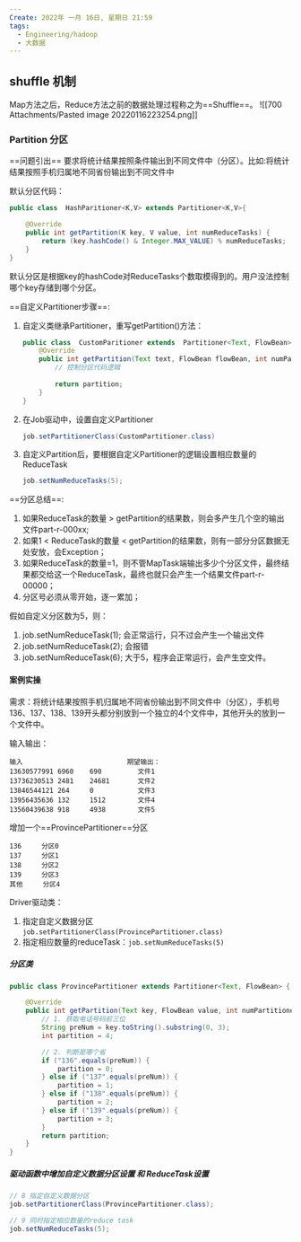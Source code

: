 ```yaml
---
Create: 2022年 一月 16日, 星期日 21:59
tags: 
  - Engineering/hadoop
  - 大数据
---
```

## shuffle 机制
Map方法之后，Reduce方法之前的数据处理过程称之为==Shuffle==。
![[700 Attachments/Pasted image 20220116223254.png]]


### Partition 分区
==问题引出==
要求将统计结果按照条件输出到不同文件中（分区）。比如:将统计结果按照手机归属地不同省份输出到不同文件中

默认分区代码：
```java
public class  HashParitioner<K,V> extends Partitioner<K,V>{

	@Override
	public int getPartition(K key, V value, int numReduceTasks) {
		return (key.hashCode() & Integer.MAX_VALUE) % numReduceTasks;
	}
}

```

默认分区是根据key的hashCode对ReduceTasks个数取模得到的。用户没法控制哪个key存储到哪个分区。

==自定义Partitioner步骤==:
1. 自定义类继承Partitioner，重写getPartition()方法：
	```java
    public class  CustomParitioner extends  Partitioner<Text, FlowBean>{
        @Override
        public int getPartition(Text text, FlowBean flowBean, int numPartitions) {
            // 控制分区代码逻辑
            
            return partition;
        }
    }
	```
2. 在Job驱动中，设置自定义Partitioner
	```java
	job.setPartitionerClass(CustomPartitioner.class)
	```
3. 自定义Partition后，要根据自定义Partitioner的逻辑设置相应数量的ReduceTask
	```java
	job.setNumReduceTasks(5);
	```
	
==分区总结==:
1. 如果ReduceTask的数量 > getPartition的结果数，则会多产生几个空的输出文件part-r-000xx;
2. 如果1 < ReduceTask的数量 < getPartition的结果数，则有一部分分区数据无处安放，会Exception；
3. 如果ReduceTask的数量=1，则不管MapTask端输出多少个分区文件，最终结果都交给这一个ReduceTask，最终也就只会产生一个结果文件part-r-00000；
4. 分区号必须从零开始，逐一累加；

假如自定义分区数为5，则：
1. job.setNumReduceTask(1); 会正常运行，只不过会产生一个输出文件
2. job.setNumReduceTask(2); 会报错
3. job.setNumReduceTask(6); 大于5，程序会正常运行，会产生空文件。


#### 案例实操
需求：将统计结果按照手机归属地不同省份输出到不同文件中（分区），手机号136、137、138、139开头都分别放到一个独立的4个文件中，其他开头的放到一个文件中。

输入输出：
```
输入							期望输出：
13630577991	6960	690			文件1
13736230513	2481	24681		文件2
13846544121	264		0			文件3
13956435636	132		1512		文件4
13560439638	918		4938		文件5
```

增加一个==ProvincePartitioner==分区
```
136		分区0
137		分区1
138		分区2
139		分区3
其他	   分区4
```

Driver驱动类：
1. 指定自定义数据分区 `job.setPartitionerClass(ProvincePartitioner.class)`
2. 指定相应数量的reduceTask：`job.setNumReduceTasks(5)`

##### 分区类
```java
public class ProvincePartitioner extends Partitioner<Text, FlowBean> {

    @Override
    public int getPartition(Text key, FlowBean value, int numPartitioners) {
        // 1. 获取电话号码前三位
        String preNum = key.toString().substring(0, 3);
        int partition = 4;

        // 2. 判断是哪个省
        if ("136".equals(preNum)) {
            partition = 0;
        } else if ("137".equals(preNum)) {
            partition = 1;
        } else if ("138".equals(preNum)) {
            partition = 2;
        } else if ("139".equals(preNum)) {
            partition = 3;
        }
        return partition;
    }
}

```

##### 驱动函数中增加自定义数据分区设置 和 ReduceTask设置
```java
// 8 指定自定义数据分区
job.setPartitionerClass(ProvincePartitioner.class);

// 9 同时指定相应数量的reduce task
job.setNumReduceTasks(5);

```